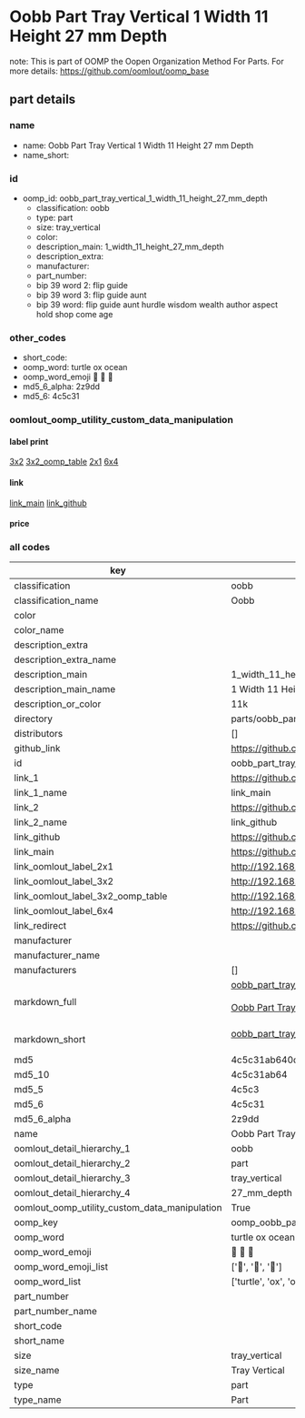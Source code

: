 # Oobb Part Tray Vertical 1 Width 11 Height 27 mm Depth  

note: This is part of OOMP the Oopen Organization Method For Parts. For more details: https://github.com/oomlout/oomp_base

##  part details
  







### name
* name: Oobb Part Tray Vertical 1 Width 11 Height 27 mm Depth
* name_short: 
### id
* oomp_id: oobb_part_tray_vertical_1_width_11_height_27_mm_depth
  * classification: oobb
  * type: part
  * size: tray_vertical
  * color: 
  * description_main: 1_width_11_height_27_mm_depth
  * description_extra: 
  * manufacturer: 
  * part_number: 
  * bip 39 word 2: flip guide
  * bip 39 word 3: flip guide aunt
  * bip 39 word: flip guide aunt hurdle wisdom wealth author aspect hold shop come age

### other_codes
* short_code: 
* oomp_word: turtle ox ocean
* oomp_word_emoji :turtle: :ox: :ocean:
* md5_6_alpha: 2z9dd
* md5_6: 4c5c31






### oomlout_oomp_utility_custom_data_manipulation
#### label print
[3x2](http://192.168.1.245:1112/?label=oomp%202z9dd)
[3x2_oomp_table](http://192.168.1.108:1112/?label=oomp%202z9dd)
[2x1](http://192.168.1.242:1112/?label=oomp%202z9dd)
[6x4](http://192.168.1.55:1112/?label=oomp%202z9dd)    

#### link

[link_main](https://github.com/oomlout/oomlout_oomp_version_1_messy/tree/main/parts/oobb_part_tray_vertical_1_width_11_height_27_mm_depth) [link_github](https://github.com/oomlout/oomlout_oomp_version_1_messy/tree/main/parts/oobb_part_tray_vertical_1_width_11_height_27_mm_depth)                             

#### price







### all codes 
| key | value |  
| --- | --- |  
| classification | oobb |  
| classification_name | Oobb |  
| color |  |  
| color_name |  |  
| description_extra |  |  
| description_extra_name |  |  
| description_main | 1_width_11_height_27_mm_depth |  
| description_main_name | 1 Width 11 Height 27 mm Depth |  
| description_or_color | 11k |  
| directory | parts/oobb_part_tray_vertical_1_width_11_height_27_mm_depth |  
| distributors | [] |  
| github_link | https://github.com/oomlout/oomlout_oomp_part_src/tree/main/parts/oobb_part_tray_vertical_1_width_11_height_27_mm_depth |  
| id | oobb_part_tray_vertical_1_width_11_height_27_mm_depth |  
| link_1 | https://github.com/oomlout/oomlout_oomp_version_1_messy/tree/main/parts/oobb_part_tray_vertical_1_width_11_height_27_mm_depth |  
| link_1_name | link_main |  
| link_2 | https://github.com/oomlout/oomlout_oomp_version_1_messy/tree/main/parts/oobb_part_tray_vertical_1_width_11_height_27_mm_depth |  
| link_2_name | link_github |  
| link_github | https://github.com/oomlout/oomlout_oomp_version_1_messy/tree/main/parts/oobb_part_tray_vertical_1_width_11_height_27_mm_depth |  
| link_main | https://github.com/oomlout/oomlout_oomp_version_1_messy/tree/main/parts/oobb_part_tray_vertical_1_width_11_height_27_mm_depth |  
| link_oomlout_label_2x1 | http://192.168.1.242:1112/?label=oomp%202z9dd |  
| link_oomlout_label_3x2 | http://192.168.1.245:1112/?label=oomp%202z9dd |  
| link_oomlout_label_3x2_oomp_table | http://192.168.1.108:1112/?label=oomp%202z9dd |  
| link_oomlout_label_6x4 | http://192.168.1.55:1112/?label=oomp%202z9dd |  
| link_redirect | https://github.com/oomlout/oomlout_oomp_version_1_messy/tree/main/parts/oobb_part_tray_vertical_1_width_11_height_27_mm_depth |  
| manufacturer |  |  
| manufacturer_name |  |  
| manufacturers | [] |  
| markdown_full | [oobb_part_tray_vertical_1_width_11_height_27_mm_depth](none)<br>[](none)<br>[Oobb Part Tray Vertical 1 Width 11 Height 27 Mm Depth](none)<br><br> |  
| markdown_short | [oobb_part_tray_vertical_1_width_11_height_27_mm_depth](none)<br><br> |  
| md5 | 4c5c31ab640d61efe0fe26f81e99e2c8 |  
| md5_10 | 4c5c31ab64 |  
| md5_5 | 4c5c3 |  
| md5_6 | 4c5c31 |  
| md5_6_alpha | 2z9dd |  
| name | Oobb Part Tray Vertical 1 Width 11 Height 27 mm Depth |  
| oomlout_detail_hierarchy_1 | oobb |  
| oomlout_detail_hierarchy_2 | part |  
| oomlout_detail_hierarchy_3 | tray_vertical |  
| oomlout_detail_hierarchy_4 | 27_mm_depth |  
| oomlout_oomp_utility_custom_data_manipulation | True |  
| oomp_key | oomp_oobb_part_tray_vertical_1_width_11_height_27_mm_depth |  
| oomp_word | turtle ox ocean |  
| oomp_word_emoji | :turtle: :ox: :ocean: |  
| oomp_word_emoji_list | [':turtle:', ':ox:', ':ocean:'] |  
| oomp_word_list | ['turtle', 'ox', 'ocean'] |  
| part_number |  |  
| part_number_name |  |  
| short_code |  |  
| short_name |  |  
| size | tray_vertical |  
| size_name | Tray Vertical |  
| type | part |  
| type_name | Part |  
